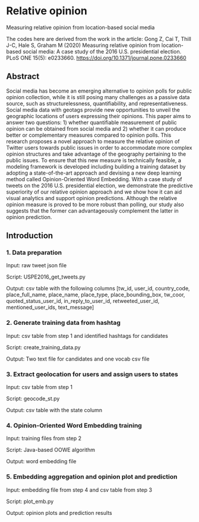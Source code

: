 # Relative opinion
Measuring relative opinion from location-based social media

The codes here are derived from the work in the article: Gong Z, Cai T, Thill J-C, Hale S, Graham M (2020) Measuring relative opinion from location-based social media: A case study of the 2016 U.S. presidential election. PLoS ONE 15(5): e0233660. https://doi.org/10.1371/journal.pone.0233660

## Abstract
Social media has become an emerging alternative to opinion polls for public opinion collection, while it is still posing many challenges as a passive data source, such as structurelessness, quantifiability, and representativeness. Social media data with geotags provide new opportunities to unveil the geographic locations of users expressing their opinions. This paper aims to answer two questions: 1) whether quantifiable measurement of public opinion can be obtained from social media and 2) whether it can produce better or complementary measures compared to opinion polls. This research proposes a novel approach to measure the relative opinion of Twitter users towards public issues in order to accommodate more complex opinion structures and take advantage of the geography pertaining to the public issues. To ensure that this new measure is technically feasible, a modeling framework is developed including building a training dataset by adopting a state-of-the-art approach and devising a new deep learning method called Opinion-Oriented Word Embedding. With a case study of tweets on the 2016 U.S. presidential election, we demonstrate the predictive superiority of our relative opinion approach and we show how it can aid visual analytics and support opinion predictions. Although the relative opinion measure is proved to be more robust than polling, our study also suggests that the former can advantageously complement the latter in opinion prediction.

## Introduction
### 1. Data preparation

Input: raw tweet json file

Script: USPE2016_get_tweets.py

Output: csv table with the following columns
[tw_id, user_id, country_code, place_full_name, place_name, place_type, place_bounding_box, tw_coor, quoted_status_user_id, in_reply_to_user_id, retweeted_user_id, mentioned_user_ids, text_message]

### 2. Generate training data from hashtag

Input: csv table from step 1 and identified hashtags for candidates

Script: create_training_data.py

Output: Two text file for candidates and one vocab csv file

### 3. Extract geolocation for users and assign users to states

Input: csv table from step 1

Script: geocode_st.py

Output: csv table with the state column

### 4. Opinion-Oriented Word Embedding training

Input: training files from step 2

Script: Java-based OOWE algorithm

Output: word embedding file

### 5. Embedding aggregation and opinion plot and prediction

Input: embedding file from step 4 and csv table from step 3

Script: plot_emb.py

Output: opinion plots and prediction results

